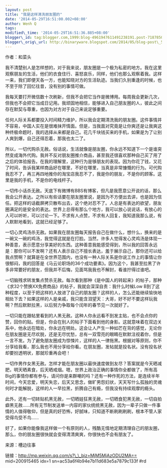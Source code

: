 ```yaml
--- 
layout: post 
title: "我是这样清洗朋友圈的" 
date: '2014-05-29T16:51:00.002+08:00' 
author: Wenh Q
tags:
modified\_time: '2014-05-29T16:51:36.885+08:00' 
blogger\_id: tag:blogger.com,1999:blog-4961947611491238191.post-7187850466429749293
blogger\_orig\_url: http://binaryware.blogspot.com/2014/05/blog-post\_5757.html
---
```

作者：和菜头



我不清楚别人是怎样想的，对于我来说，朋友圈是一个极为私密的地方。我在这里观察朋友的生活，他们的衣食住行、喜怒哀乐，同样，他们也那么观察着我。这样一来，我们即便天各一方，也能知晓对方的生活轨迹。当我们久别重逢的时候，也不至于除了回忆往昔，没有别的事情可做。​



​我每天要打开微信数十次刷新，但我不会把它当作是微博用。每周我会更新几次，但我也不会把它当成日记用。我顽固地相信，能够进入自己朋友圈的人，彼此之间存在默契与尊重，也因为对方对于自己来说足够重要。​



​任何人际关系都要投入时间精力维护，所以我会定期清洗我的朋友圈。这件事情并不容易，中国人实在是很难抹开情面。但是，当我面对究竟是让你爽还是让我爽这种终极命题时，我的选择从来都是自己。花几千块钱买来的手机，如果是为了让别人爽到爆，自己还得忍着，那我也太二了。​



​所以，一切代购杀无赦。俗话说，生活就像是朋友圈，你永远不知道下一个是谁突然变成海外代购。我并不反对朋友圈推介商品，甚至我还很喜欢那种自己买了用了之后的体验报告。在我的理解里，这种行为是够朋友的表现。因为你花了钱，又花了时间，告诉我某样商品好在哪里，不好在哪里，当真是非常慷慨的行为。可代购我忍不了，再三再四地推你的淘宝店我忍不了，我是你的朋友，不是你的顾客。这里是我的手机，不是你的电线杆子。​



​一切传小话杀无赦。天底下有微博有BBS有博客，但凡是我愿意公开说的话，那么我会公开表达。之所以有些话要在朋友圈里说，是因为不方便出去讲，也是因为信任。把这样的话截屏拷贝散布出去，这个绝对忍不了。人总是有表达的欲望，朋友圈满足的是安全的表达。世界上总得有那么个地方，我可以放心说说话，有放心的人可以听听，可以讨论一下。不求有人点赞，不求有人回复，我知道我那么说，有人默默地看到，这就已经足够了。​



​一切心灵鸡汤杀无赦。如果我在朋友圈每天报告自己在做什么，想什么，换来的是一碗又一碗的鸡汤，我觉得这就是在打脸。当然，许多人觉得发心灵鸡汤是体现一种善意，表示愿意分享美好的东西。这种善意我能感受得到，所以我的回答永远是：那你可以不发啊？还有人表示自己不擅长表达，羞于展示自己，那你还可以给我点赞啊？就算是在全世界范围内，也没有一种人际关系是你说工作上的事情让你很郁闷，我的回答是《马云论职场的36个成功要素》。因为这个，我甚至拉黑了许多非常要好的朋友，但我并不后悔，见面骂我我也不解封，看谁拧得过谁吧。​



​一切脑残求转发集点赞杀无赦。每次看到那种《是中国人的转起来》的帖子，那种《求32个赞换XX免费商品》的帖子，我就会深深自责：我什么时候Low
B到了这种程度，以至于把这样的人放进了自己的朋友圈？这样的人，怎么还能继续愉快地相处下去？如果这样的人是亲戚，我只能含泪望天：大哥，好不好不要这样玩我啊？然后默默拉黑，以后努力争取每个闰年的春节见一次就好了。​



​一切只能在跟帖里看到的人黑无赦。这种人你永远看不到发主贴，也不会点你的赞，回你的贴。但是，你会在别人的帖子下面看到他的身影。这就意味着在双边关系中，他永远在暗处，你永远在明处。这会让人产生一种如芒在背的感觉，无论你在朋友圈是无尽欢脱，还是无尽忧愁，总有一双雪亮的眼睛在默默注视着你，但是一言不发。为了避免朋友圈成为惊悚片，这样的人一律拖黑。根据对等原则，你不分享给我看，那么我也不用分享给你看。在朋友圈，发帖就是投名状。没有投名状却要扮透明状，那就珍重再会吧！​



​一切作男作女黑无赦。怎样才能在朋友圈以最快速度做到友尽？答案就是今天晒减肥，明天晒素食，后天晒戒烟。嗯，世界上政治正确的事情你全都做了，所有高Big的事情你都有参与，请问你是来群嘲的吗？还有一种作死的方法，是连续半年时间，今天恋爱，明天失恋，后天又思念，做旷男怨妇状，天天写什么孤独的灵魂何时才能解脱，这样的人一早拉黑，折腾自己有瘾，但我没有持续观摩的瘾头。​



​此外，还有一切转贴机黑无赦，一切晒娃狂黑无赦，一切晒食犯黑无赦，一切自拍癖黑无赦……所有无节制发送单一内容的家伙统统黑无赦，因为一辈子只做一件事情的人值得敬仰，但是真的好恐怖，好腻味，只知道不断刷刷刷刷，根本不管人家受得鸟受不鸟……​



​好了，如果你能像我这样做一个有原则的人，残酷无情地定期清理自己的朋友圈，那么，你的朋友圈很快就会变得清清爽爽，你很快也不会有朋友了。​



来源：槽边往事



链接：http://mp.weixin.qq.com/s?\_\_biz=MjM5MjAzODU2MA== mid=200915465
idx=1 sn=ac53a6f4b94e7b11d683e5a7879c133f
#rd
